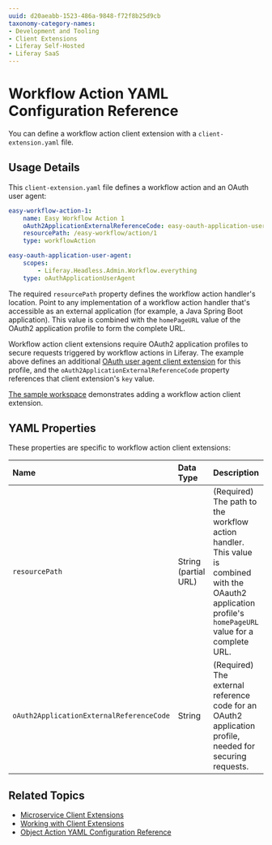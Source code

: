 ```yaml
---
uuid: d20aeabb-1523-486a-9848-f72f8b25d9cb
taxonomy-category-names:
- Development and Tooling
- Client Extensions
- Liferay Self-Hosted
- Liferay SaaS
---
```

# Workflow Action YAML Configuration Reference

You can define a workflow action client extension with a `client-extension.yaml` file.

## Usage Details

This `client-extension.yaml` file defines a workflow action and an OAuth user agent:

```yaml
easy-workflow-action-1:
    name: Easy Workflow Action 1
    oAuth2ApplicationExternalReferenceCode: easy-oauth-application-user-agent
    resourcePath: /easy-workflow/action/1
    type: workflowAction

easy-oauth-application-user-agent:
    scopes:
        - Liferay.Headless.Admin.Workflow.everything
    type: oAuthApplicationUserAgent
```

The required `resourcePath` property defines the workflow action handler's location. Point to any implementation of a workflow action handler that's accessible as an external application (for example, a Java Spring Boot application). This value is combined with the `homePageURL` value of the OAuth2 application profile to form the complete URL.

Workflow action client extensions require OAuth2 application profiles to secure requests triggered by workflow actions in Liferay. The example above defines an additional [OAuth user agent client extension](../configuration-as-code/oauth-user-agent-yaml-configuration-reference.md) for this profile, and the `oAuth2ApplicationExternalReferenceCode` property references that client extension's `key` value.

[The sample workspace](https://github.com/liferay/liferay-portal/tree/master/workspaces/liferay-sample-workspace/client-extensions/liferay-sample-etc-spring-boot) demonstrates adding a workflow action client extension.

## YAML Properties

These properties are specific to workflow action client extensions:

| Name                                   | Data Type            | Description |
| :------------------------------------- | :------------------- | :--- |
| `resourcePath`                           | String (partial URL) | (Required) The path to the workflow action handler. This value is combined with the OAauth2 application profile's `homePageURL` value for a complete URL. |
| `oAuth2ApplicationExternalReferenceCode` | String               | (Required) The external reference code for an OAuth2 application profile, needed for securing requests. |

## Related Topics

* [Microservice Client Extensions](../integrating-microservices.md)
* [Working with Client Extensions](../client-extensions/working-with-client-extensions.md)
* [Object Action YAML Configuration Reference](./object-action-yaml-configuration-reference.md)
